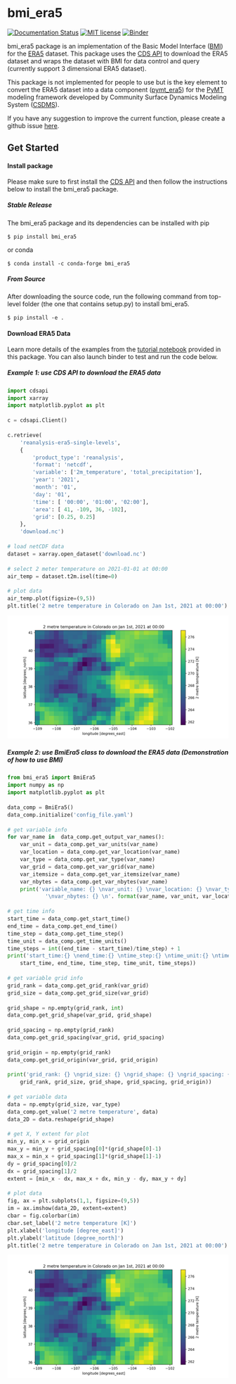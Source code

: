 # bmi_era5
[![Documentation Status](https://readthedocs.org/projects/bmi_era5/badge/?version=latest)](https://bmi_era5.readthedocs.io/en/latest/?badge=latest)
[![MIT license](https://img.shields.io/badge/License-MIT-blue.svg)](https://github.com/gantian127/bmi_era5/blob/master/LICENSE.txt)
[![Binder](https://mybinder.org/badge_logo.svg)](https://mybinder.org/v2/gh/gantian127/bmi_era5/master?filepath=notebooks%2Fbmi_era5.ipynb)


bmi_era5 package is an implementation of the Basic Model Interface ([BMI](https://bmi-spec.readthedocs.io/en/latest/)) 
for the [ERA5](https://confluence.ecmwf.int/display/CKB/ERA5) dataset. 
This package uses the [CDS API](https://cds.climate.copernicus.eu/api-how-to) to download the ERA5 dataset and wraps the dataset with BMI for data control and query 
(currently support 3 dimensional ERA5 dataset). 

This package is not implemented for people to use but is the key element to convert the ERA5 dataset into 
a data component ([pymt_era5](https://pymt-era5.readthedocs.io/)) for 
the [PyMT](https://pymt.readthedocs.io/en/latest/?badge=latest) modeling framework developed 
by Community Surface Dynamics Modeling System ([CSDMS](https://csdms.colorado.edu/wiki/Main_Page)). 
 
If you have any suggestion to improve the current function, please create a github issue 
[here](https://github.com/gantian127/bmi_era5/issues).

## Get Started

#### Install package

Please make sure to first install the
[CDS API](https://cds.climate.copernicus.eu/api-how-to)
and then follow the instructions below to install the bmi_era5 package.

##### Stable Release

The bmi_era5 package and its dependencies can be installed with pip
```
$ pip install bmi_era5
```

or conda
```
$ conda install -c conda-forge bmi_era5 
```

##### From Source

After downloading the source code, run the following command from top-level folder 
(the one that contains setup.py) to install bmi_era5.
```
$ pip install -e .
```

#### Download ERA5 Data

Learn more details of the examples from the [tutorial notebook](https://github.com/gantian127/bmi_era5/blob/master/notebooks/bmi_era5.ipynb) 
provided in this package. You can also launch binder to test and run the code below.

##### Example 1: use CDS API to download the ERA5 data 

```python
import cdsapi
import xarray
import matplotlib.pyplot as plt

c = cdsapi.Client()

c.retrieve(
    'reanalysis-era5-single-levels',
    {
        'product_type': 'reanalysis',
        'format': 'netcdf',
        'variable': ['2m_temperature', 'total_precipitation'],
        'year': '2021',
        'month': '01',
        'day': '01',
        'time': [ '00:00', '01:00', '02:00'],
        'area': [ 41, -109, 36, -102],
        'grid': [0.25, 0.25]
    },
    'download.nc')

# load netCDF data
dataset = xarray.open_dataset('download.nc')

# select 2 meter temperature on 2021-01-01 at 00:00 
air_temp = dataset.t2m.isel(time=0)

# plot data
air_temp.plot(figsize=(9,5))
plt.title('2 metre temperature in Colorado on Jan 1st, 2021 at 00:00')
```
![tif_plot](docs/source/_static/tif_plot.png)


##### Example 2: use BmiEra5 class to download the ERA5 data (Demonstration of how to use BMI)

```python
from bmi_era5 import BmiEra5
import numpy as np
import matplotlib.pyplot as plt

data_comp = BmiEra5()
data_comp.initialize('config_file.yaml')

# get variable info
for var_name in  data_comp.get_output_var_names():
    var_unit = data_comp.get_var_units(var_name)
    var_location = data_comp.get_var_location(var_name)
    var_type = data_comp.get_var_type(var_name)
    var_grid = data_comp.get_var_grid(var_name)
    var_itemsize = data_comp.get_var_itemsize(var_name)
    var_nbytes = data_comp.get_var_nbytes(var_name)
    print('variable_name: {} \nvar_unit: {} \nvar_location: {} \nvar_type: {} \nvar_grid: {} \nvar_itemsize: {}' 
            '\nvar_nbytes: {} \n'. format(var_name, var_unit, var_location, var_type, var_grid, var_itemsize, var_nbytes))

# get time info
start_time = data_comp.get_start_time()
end_time = data_comp.get_end_time()
time_step = data_comp.get_time_step()
time_unit = data_comp.get_time_units()
time_steps = int((end_time - start_time)/time_step) + 1
print('start_time:{} \nend_time:{} \ntime_step:{} \ntime_unit:{} \ntime_steps:{}'.format(
    start_time, end_time, time_step, time_unit, time_steps))

# get variable grid info 
grid_rank = data_comp.get_grid_rank(var_grid) 
grid_size = data_comp.get_grid_size(var_grid)

grid_shape = np.empty(grid_rank, int)
data_comp.get_grid_shape(var_grid, grid_shape)

grid_spacing = np.empty(grid_rank)
data_comp.get_grid_spacing(var_grid, grid_spacing)

grid_origin = np.empty(grid_rank)
data_comp.get_grid_origin(var_grid, grid_origin)

print('grid_rank: {} \ngrid_size: {} \ngrid_shape: {} \ngrid_spacing: {} \ngrid_origin: {}'.format(
    grid_rank, grid_size, grid_shape, grid_spacing, grid_origin))

# get variable data 
data = np.empty(grid_size, var_type)
data_comp.get_value('2 metre temperature', data)
data_2D = data.reshape(grid_shape)

# get X, Y extent for plot
min_y, min_x = grid_origin
max_y = min_y + grid_spacing[0]*(grid_shape[0]-1)
max_x = min_x + grid_spacing[1]*(grid_shape[1]-1)
dy = grid_spacing[0]/2
dx = grid_spacing[1]/2
extent = [min_x - dx, max_x + dx, min_y - dy, max_y + dy]

# plot data
fig, ax = plt.subplots(1,1, figsize=(9,5))
im = ax.imshow(data_2D, extent=extent)
cbar = fig.colorbar(im)
cbar.set_label('2 metre temperature [K]')
plt.xlabel('longitude [degree_east]')
plt.ylabel('latitude [degree_north]')
plt.title('2 metre temperature in Colorado on Jan 1st, 2021 at 00:00')
```

![tif_plot](docs/source/_static/tif_plot.png)





